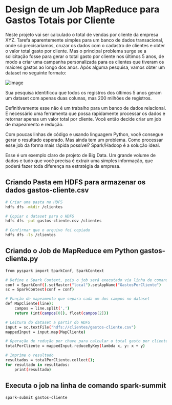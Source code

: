 # Design de um Job MapReduce para Gastos Totais por Cliente

Neste projeto vai ser calculado o total de vendas por cliente da empresa XYZ. Tarefa aparentemente simples para um banco de dados transacional, onde só precisaríamos, cruzar os dados com o cadastro de clientes e obter o valor total gasto por cliente. 
Mas o principal problema surge se a solicitação fosse para gerar o total gasto por cliente nos últimos 5 anos, de modo a criar uma campanha personalizada para os clientes que tiveram os maiores gastos ao longo dos anos. 
Após alguma pesquisa, vamos obter um dataset no seguinte formato:

 ![image](https://user-images.githubusercontent.com/87387315/144422541-86a061b4-6114-4113-bc66-f712714862eb.png)

Sua pesquisa identificou que todos os registros dos últimos 5 anos geram
um dataset com apenas duas colunas, mas 200 milhões de registros. 

Definitivamente esse não é um trabalho para um banco de dados relacional. 
E necessário uma ferramenta que possa rapidamente processar os dados e retornar apenas um valor total por cliente. Você então decide criar um job de mapeamento e redução.

Com poucas linhas de código e usando linguagem Python, você consegue gerar o resultado esperado. Mas ainda tem um problema.
Como processar esse job da forma mais rápida possível? Spark/Hadoop é a
solução ideal.

Esse é um exemplo claro de projeto de Big Data. Um grande volume de
dados e tudo que você precisa é extrair uma simples informação, que poderá fazer toda diferença na estratégia da empresa.

## Criando Pasta em HDFS para armazenar os dados gastos-cliente.csv
```sh
# Criar uma pasta no HDFS
hdfs dfs -mkdir /clientes

# Copiar o dataset para o HDFS
hdfs dfs -put gastos-cliente.csv /clientes

# Confirmar que o arquivo foi copiado
hdfs dfs -ls /clientes
```
## Criando o Job de MapReduce em Python gastos-cliente.py
```sh
from pyspark import SparkConf, SparkContext

# Define o Spark Context, pois o job será executado via linha de comando com o spark-submit
conf = SparkConf().setMaster("local").setAppName("GastosPorCliente")
sc = SparkContext(conf = conf)

# Função de mapeamento que separa cada um dos campos no dataset
def MapCliente(line):
    campos = line.split(',')
    return (int(campos[0]), float(campos[2]))

# Leitura do dataset a partir do HDFS
input = sc.textFile("hdfs://clientes/gastos-cliente.csv")
mappedInput = input.map(MapCliente)

# Operação de redução por chave para calcular o total gasto por cliente
totalPorCliente = mappedInput.reduceByKey(lambda x, y: x + y)

# Imprime o resultado
resultados = totalPorCliente.collect();
for resultado in resultados:
    print(resultado)
```

## Executa o job na linha de comando spark-summit
```sh
spark-submit gastos-cliente
```
